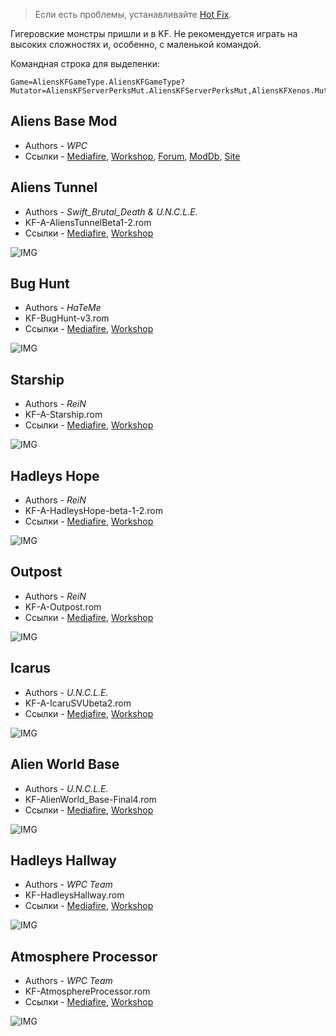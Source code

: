 [Hot Fix]: <https://www.mediafire.com/file/et7dwjasj46xaec/AliensHotFix.zip/file> 'исправь меня!'

> Если есть проблемы, устанавливайте [Hot Fix].

Гигеровские монстры пришли и в KF. Не рекомендуется играть на высоких сложностях и, особенно, с маленькой командой.

Командная строка для выделенки:

```clike
Game=AliensKFGameType.AliensKFGameType?Mutator=AliensKFServerPerksMut.AliensKFServerPerksMut,AliensKFXenos.MutAliensPath,AliensKFExtra.AKFDetailMut
```

## Aliens Base Mod

* Authors - *WPC*
* Ссылки - [Mediafire](<https://www.mediafire.com/file/oofcx160f84xis7/AliensV1.2.zip/file>), [Workshop](<https://steamcommunity.com/workshop/filedetails/?id=111934166>), [Forum](<https://forums.tripwireinteractive.com/index.php?threads/mod-aliens-killingfloor.83344/>), [ModDb](<https://www.moddb.com/mods/aliens-killing-floor>), [Site](<http://www.mostimpressive.nl/AKF/>)

## Aliens Tunnel

* Authors - *Swift_Brutal_Death & U.N.C.L.E.*
* KF-A-AliensTunnelBeta1-2.rom
* Ссылки - [Mediafire](<https://www.mediafire.com/file/ytu24duslo1p83s/KF-A-AliensTunnelBeta1-2.zip/file>), [Workshop](<https://steamcommunity.com/sharedfiles/filedetails/?id=111959360>)

![IMG](./_images/a_AliensTunnel.jpeg ':size=300')

## Bug Hunt

* Authors - *HaTeMe*
* KF-BugHunt-v3.rom
* Ссылки - [Mediafire](<https://www.mediafire.com/file/t4d6j06jde4x893/KF-BugHunt-v3.zip/file>), [Workshop](<https://steamcommunity.com/sharedfiles/filedetails/?id=126283862>)

![IMG](./_images/a_BugHunt.jpeg ':size=300')

## Starship

* Authors - *ReiN*
* KF-A-Starship.rom
* Ссылки - [Mediafire](<https://www.mediafire.com/file/2aq6gi579m2pvd9/KF-A-Starship.zip/file>), [Workshop](<https://steamcommunity.com/sharedfiles/filedetails/?id=143952091>)

![IMG](./_images/a_Starship.jpeg ':size=300')

## Hadleys Hope

* Authors - *ReiN*
* KF-A-HadleysHope-beta-1-2.rom
* Ссылки - [Mediafire](<https://www.mediafire.com/file/ofeq45605tpp5qh/KF-A-HadleysHope-beta-1-2.zip/file>), [Workshop](<https://steamcommunity.com/sharedfiles/filedetails/?id=169211588>)

![IMG](./_images/a_HadleysHope.jpeg ':size=300')

## Outpost

* Authors - *ReiN*
* KF-A-Outpost.rom
* Ссылки - [Mediafire](<https://www.mediafire.com/file/4b8md74wmo752qa/KF-A-Outpost.zip/file>), [Workshop](<https://steamcommunity.com/sharedfiles/filedetails/?id=143430016>)

![IMG](./_images/a_Outpost.jpeg ':size=300')

## Icarus

* Authors - *U.N.C.L.E.*
* KF-A-IcaruSVUbeta2.rom
* Ссылки - [Mediafire](<https://www.mediafire.com/file/uxol1a2wbj6xel9/KF-A-IcaruSVUbeta2.zip/file>), [Workshop](<https://steamcommunity.com/sharedfiles/filedetails/?id=209922729>)

![IMG](./_images/a_IcaruS.jpeg ':size=300')

## Alien World Base

* Authors - *U.N.C.L.E.*
* KF-AlienWorld_Base-Final4.rom
* Ссылки - [Mediafire](<https://www.mediafire.com/file/bg96e36civllt8p/KF-AlienWorld_Base-Final4.zip/file>), [Workshop](<https://steamcommunity.com/sharedfiles/filedetails/?id=369726276>)

![IMG](./_images/a_AlienWorld_Base.jpeg ':size=300')

## Hadleys Hallway

* Authors - *WPC Team*
* KF-HadleysHallway.rom
* Ссылки - [Mediafire](<https://www.mediafire.com/file/xjn5awbhb4jzlos/KF-HadleysHallway.zip/file>), [Workshop](<https://steamcommunity.com/sharedfiles/filedetails/?id=111928275>)

![IMG](./_images/a_HadleysHallway.jpeg ':size=300')

## Atmosphere Processor

* Authors - *WPC Team*
* KF-AtmosphereProcessor.rom
* Ссылки - [Mediafire](<https://www.mediafire.com/file/wu84h6b5xaip9e5/KF-AtmosphereProcessor.zip/file>), [Workshop](<https://steamcommunity.com/sharedfiles/filedetails/?id=111922917>)

![IMG](./_images/a_AtmosphereProcessor.jpeg ':size=300')

